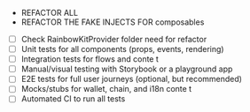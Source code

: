 - REFACTOR ALL
- REFACTOR THE FAKE INJECTS FOR composables
- [ ] Check RainbowKitProvider folder need for refactor
- [ ] Unit tests for all components (props, events, rendering)
- [ ] Integration tests for flows and conte t
- [ ] Manual/visual testing with Storybook or a playground app
- [ ] E2E tests for full user journeys (optional, but recommended)
- [ ] Mocks/stubs for wallet, chain, and i18n conte t
- [ ] Automated CI to run all tests